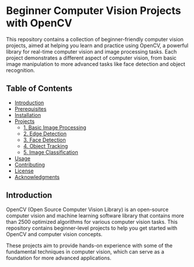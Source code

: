 # Beginner Computer Vision Projects with OpenCV

This repository contains a collection of beginner-friendly computer vision projects, aimed at helping you learn and practice using OpenCV, a powerful library for real-time computer vision and image processing tasks. Each project demonstrates a different aspect of computer vision, from basic image manipulation to more advanced tasks like face detection and object recognition.

## Table of Contents

- [Introduction](#introduction)
- [Prerequisites](#prerequisites)
- [Installation](#installation)
- [Projects](#projects)
  - [1. Basic Image Processing](#1-basic-image-processing)
  - [2. Edge Detection](#2-edge-detection)
  - [3. Face Detection](#3-face-detection)
  - [4. Object Tracking](#4-object-tracking)
  - [5. Image Classification](#5-image-classification)
- [Usage](#usage)
- [Contributing](#contributing)
- [License](#license)
- [Acknowledgments](#acknowledgments)

## Introduction

OpenCV (Open Source Computer Vision Library) is an open-source computer vision and machine learning software library that contains more than 2500 optimized algorithms for various computer vision tasks. This repository contains beginner-level projects to help you get started with OpenCV and computer vision concepts.

These projects aim to provide hands-on experience with some of the fundamental techniques in computer vision, which can serve as a foundation for more advanced applications.
